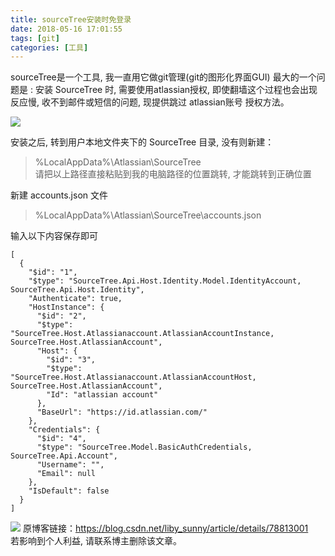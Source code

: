 ```yaml
---
title: sourceTree安装时免登录
date: 2018-05-16 17:01:55
tags: [git]
categories: [工具]
---
```


sourceTree是一个工具, 我一直用它做git管理(git的图形化界面GUI)
最大的一个问题是 : 安装 SourceTree 时, 需要使用atlassian授权, 即使翻墙这个过程也会出现反应慢, 收不到邮件或短信的问题, 现提供跳过 atlassian账号 授权方法。

![](https://github.com/capping/blog/blob/master/source/images/1066204-20171122140702633-1169598542.png?raw=true)

安装之后, 转到用户本地文件夹下的 SourceTree 目录, 没有则新建：

> %LocalAppData%\Atlassian\SourceTree\
请把以上路径直接粘贴到我的电脑路径的位置跳转, 才能跳转到正确位置

新建 accounts.json 文件

> %LocalAppData%\Atlassian\SourceTree\accounts.json

输入以下内容保存即可
```
[
  {
    "$id": "1",
    "$type": "SourceTree.Api.Host.Identity.Model.IdentityAccount, SourceTree.Api.Host.Identity",
    "Authenticate": true,
    "HostInstance": {
      "$id": "2",
      "$type": "SourceTree.Host.Atlassianaccount.AtlassianAccountInstance, SourceTree.Host.AtlassianAccount",
      "Host": {
        "$id": "3",
        "$type": "SourceTree.Host.Atlassianaccount.AtlassianAccountHost, SourceTree.Host.AtlassianAccount",
        "Id": "atlassian account"
      },
      "BaseUrl": "https://id.atlassian.com/"
    },
    "Credentials": {
      "$id": "4",
      "$type": "SourceTree.Model.BasicAuthCredentials, SourceTree.Api.Account",
      "Username": "",
      "Email": null
    },
    "IsDefault": false
  }
]
```
![](https://github.com/capping/blog/blob/master/source/images/1526462870(1).png?raw=true)
原博客链接：https://blog.csdn.net/liby_sunny/article/details/78813001  
若影响到个人利益, 请联系博主删除该文章。

